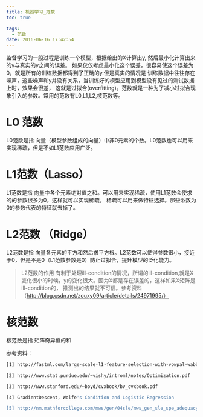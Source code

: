 ```yaml
---
title: 机器学习_范数
toc: true

tags:
  - 范数
date: 2016-06-16 17:42:54
---
```

监督学习的一般过程是训练一个模型，根据给出的X计算出y, 然后最小化计算出来的y与真实的y之间的误差。
如果仅仅考虑最小化这个误差，很容易使这个误差为0，就是所有的训练数据都得到了正确的y.但是真实的情况是
训练数据中往往存在噪声，这些噪声和y并没有关系，当训练好的模型应用到模型没有见过的测试数据上时，效果会很差，
这就是过拟合(overfitting)。范数就是一种为了减小过拟合现象引入的参数。常用的范数有L0,L1,L2,核范数等。
<!-- more -->

# L0 范数

L0范数是指 向量（模型参数组成的向量）中非0元素的个数。L0范数也可以用来实现稀疏，但是不如L1范数应用广泛。

# L1范数（Lasso）

L1范数是指 向量中各个元素绝对值之和。可以用来实现稀疏，使用L1范数会使求的的参数很多为0，这样就可以实现稀疏。
稀疏可以用来做特征选择。那些系数为0的参数代表的特征就去掉了。

# L2范数 （Ridge）

L2范数是指 向量各元素的平方和然后求平方根。L2范数可以使得参数很小，接近于0，但是不是0（L1范数参数是0）防止过拟合，提升模型的泛化能力。

>L2范数的作用
>有利于处理ill-condition的情况，所谓的ill-condition,就是X变化很小的时候，y的变化很大。因为X都是存在误差的，这样如果X矩阵是ill-condition的，
>推测出的结果就不可信。参考资料（http://blog.csdn.net/zouxy09/article/details/24971995/）

# 核范数

核范数是指 矩阵奇异值的和

参考资料：

```bash
[1] http://fastml.com/large-scale-l1-feature-selection-with-vowpal-wabbit/

[2] http://www.stat.purdue.edu/~vishy/introml/notes/Optimization.pdf

[3] http://www.stanford.edu/~boyd/cvxbook/bv_cvxbook.pdf

[4] GradientDescent, Wolfe's Condition and Logistic Regression

[5] http://nm.mathforcollege.com/mws/gen/04sle/mws_gen_sle_spe_adequacy.pdf
```
